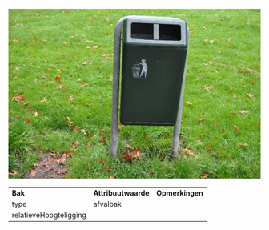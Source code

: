 ![](media/76f31b743c4ffa7b5c678ba444eda57e2f91ba17.jpg)

|                        |                     |                 |
|------------------------|---------------------|-----------------|
| **Bak**                | **Attribuutwaarde** | **Opmerkingen** |
| type                   | afvalbak            |                 |
| relatieveHoogteligging |                     |                 |
